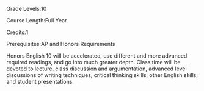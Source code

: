 Grade Levels:10

Course Length:Full Year

Credits:1

Prerequisites:AP and Honors Requirements

Honors English 10 will be accelerated, use different and more advanced required readings, and go into much greater depth. Class time will be devoted to lecture, class discussion and argumentation, advanced level discussions of writing techniques, critical thinking skills, other English skills, and student presentations.